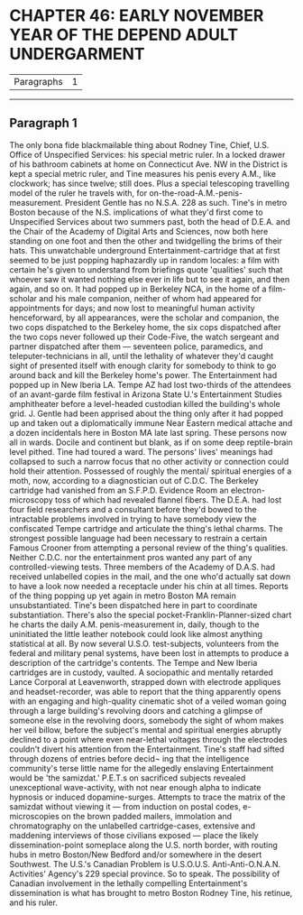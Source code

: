 # CHAPTER 46: EARLY NOVEMBER YEAR OF THE DEPEND ADULT UNDERGARMENT

| | |
|------------|-----|
| Paragraphs |1|

---
## Paragraph 1

The only bona fide blackmailable thing about Rodney Tine, Chief, U.S. Office of Unspecified Services: his special metric ruler. In a locked drawer of his bathroom cabinets at home on Connecticut Ave. NW in the District is kept a special metric ruler, and Tine measures his penis every A.M., like clockwork; has since twelve; still does. Plus a special telescoping travelling model of the ruler he travels with, for on-the-road-A.M.-penis-measurement. President Gentle has no N.S.A. 228 as such. Tine's in metro Boston because of the N.S. implications of what they'd first come to Unspecified Services about two summers past, both the head of D.E.A. and the Chair of the Academy of Digital Arts and Sciences, now both here standing on one foot and then the other and twidgelling the brims of their hats. This unwatchable underground Entertainment-cartridge that at first seemed to be just popping haphazardly up in random locales: a film with certain he's given to understand from briefings quote 'qualities' such that whoever saw it wanted nothing else ever in life but to see it again, and then again, and so on. It had popped up in Berkeley NCA, in the home of a film-scholar and his male companion, neither of whom had appeared for appointments for days; and now lost to meaningful human activity henceforward, by all appearances, were the scholar and companion, the two cops dispatched to the Berkeley home, the six cops dispatched after the two cops never followed up their Code-Five, the watch sergeant and partner dispatched after them — seventeen police, paramedics, and teleputer-technicians in all, until the lethality of whatever they'd caught sight of presented itself with enough clarity for somebody to think to go around back and kill the Berkeley home's power. The Entertainment had popped up in New Iberia LA. Tempe AZ had lost two-thirds of the attendees of an avant-garde film festival in Arizona State U.'s Entertainment Studies amphitheater before a level-headed custodian killed the building's whole grid. J. Gentle had been apprised about the thing only after it had popped up and taken out a diplomatically immune Near Eastern medical attache and a dozen incidentals here in Boston MA late last spring. These persons now all in wards. Docile and continent but blank, as if on some deep reptile-brain level pithed. Tine had toured a ward. The persons' lives' meanings had collapsed to such a narrow focus that no other activity or connection could hold their attention. Possessed of roughly the mental/ spiritual energies of a moth, now, according to a diagnostician out of C.D.C. The Berkeley cartridge had vanished from an S.F.P.D. Evidence Room an electron-microscopy toss of which had revealed flannel fibers. The D.E.A. had lost four field researchers and a consultant before they'd bowed to the intractable problems involved in trying to have somebody view the confiscated Tempe cartridge and articulate the thing's lethal charms. The strongest possible language had been necessary to restrain a certain Famous Crooner from attempting a personal review of the thing's qualities. Neither C.D.C. nor the entertainment pros wanted any part of any controlled-viewing tests. Three members of the Academy of D.A.S. had received unlabelled copies in the mail, and the one who'd actually sat down to have a look now needed a receptacle under his chin at all times. Reports of the thing popping up yet again in metro Boston MA remain unsubstantiated. Tine's been dispatched here in part to coordinate substantiation. There's also the special pocket-Franklin-Planner-sized chart he charts the daily A.M. penis-measurement in, daily, though to the uninitiated the little leather notebook could look like almost anything statistical at all. By now several U.S.O. test-subjects, volunteers from the federal and military penal systems, have been lost in attempts to produce a description of the cartridge's contents. The Tempe and New Iberia cartridges are in custody, vaulted. A sociopathic and mentally retarded Lance Corporal at Leavenworth, strapped down with electrode appliques and headset-recorder, was able to report that the thing apparently opens with an engaging and high-quality cinematic shot of a veiled woman going through a large building's revolving doors and catching a glimpse of someone else in the revolving doors, somebody the sight of whom makes her veil billow, before the subject's mental and spiritual energies abruptly declined to a point where even near-lethal voltages through the electrodes couldn't divert his attention from the Entertainment. Tine's staff had sifted through dozens of entries before decid¬ ing that the intelligence community's terse little name for the allegedly enslaving Entertainment would be 'the samizdat.' P.E.T.s on sacrificed subjects revealed unexceptional wave-activity, with not near enough alpha to indicate hypnosis or induced dopamine-surges. Attempts to trace the matrix of the samizdat without viewing it — from induction on postal codes, e-microscopies on the brown padded mailers, immolation and chromatography on the unlabelled cartridge-cases, extensive and maddening interviews of those civilians exposed — place the likely dissemination-point someplace along the U.S. north border, with routing hubs in metro Boston/New Bedford and/or somewhere in the desert Southwest. The U.S.'s Canadian Problem is U.S.O.U.S. Anti-Anti-O.N.A.N. Activities' Agency's 229 special province. So to speak. The possibility of Canadian involvement in the lethally compelling Entertainment's dissemination is what has brought to metro Boston Rodney Tine, his retinue, and his ruler.

